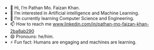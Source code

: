 - 👋 Hi, I’m Pathan Mo. Faizan Khan.
- 👀 I’m interested in Artificial intelligence and Machine Learning. 
- 🌱 I’m currently learning Computer Science and Engineering.
- 📫 How to reach me www.linkedin.com/in/pathan-mo-faizan-khan-2ba8ab290
- 😄 Pronouns: he/him.
- ⚡ Fun fact: Humans are engaging and machines are learning.

<!---
pathan-07/pathan-07 is a ✨ special ✨ repository because its `README.md` (this file) appears on your GitHub profile.
You can click the Preview link to take a look at your changes.
--->
